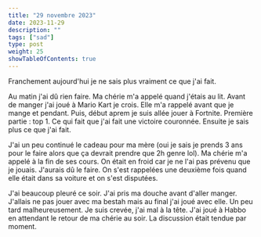 ```yaml
---
title: "29 novembre 2023"
date: 2023-11-29
description: ""
tags: ["sad"]
type: post
weight: 25
showTableOfContents: true
---
```


Franchement aujourd'hui je ne sais plus vraiment ce que j'ai fait.

Au matin j'ai dû rien faire. Ma chérie m'a appelé quand j'étais au lit. Avant de manger j'ai joué à Mario Kart je crois. Elle m'a rappelé avant que je mange et pendant. Puis, début aprem je suis allée jouer à Fortnite. Première partie : top 1. Ce qui fait que j'ai fait une victoire couronnée. Ensuite je sais plus ce que j'ai fait.

J'ai un peu continué le cadeau pour ma mère (oui je sais je prends 3 ans pour le faire alors que ça devrait prendre que 2h genre lol). Ma chérie m'a appelé à la fin de ses cours. On était en froid car je ne l'ai pas prévenu que je jouais. J'aurais dû le faire. On s'est rappelées une deuxième fois quand elle était dans sa voiture et on s'est disputées.

J'ai beaucoup pleuré ce soir. J'ai pris ma douche avant d'aller manger. J'allais ne pas jouer avec ma bestah mais au final j'ai joué avec elle. Un peu tard malheureusement. Je suis crevée, j'ai mal à la tête. J'ai joué à Habbo en attendant le retour de ma chérie au soir. La discussion était tendue par moment.